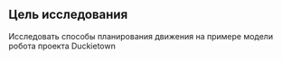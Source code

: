 ## Цель исследования
Исследовать способы планирования движения на примере модели робота проекта Duckietown

